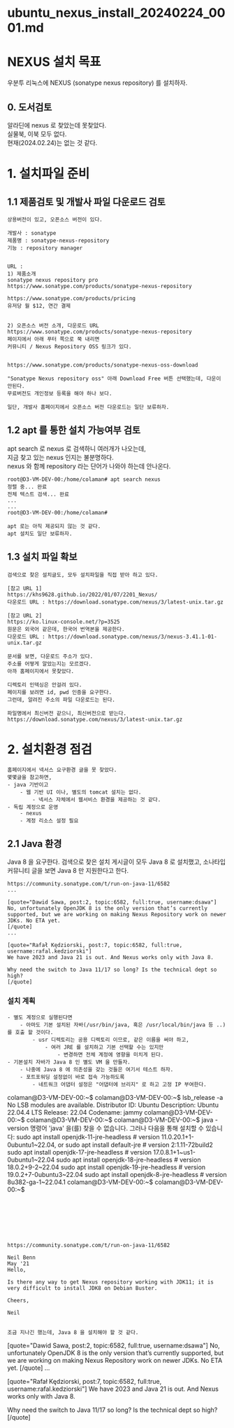 
# ubuntu_nexus_install_20240224_0001.md

# NEXUS 설치 목표

우분투 리눅스에 NEXUS (sonatype nexus repository) 를 설치하자.


## 0. 도서검토
알라딘에 nexus 로 찾았는데 못찾았다.\
실물북, 이북 모두 없다.\
현재(2024.02.24)는 없는 것 같다. 



# 1. 설치파일 준비 


## 1.1 제품검토 및 개발사 파일 다운로드 검토
```
상용버전이 있고, 오픈소스 버전이 있다. 

개발사 : sonatype
제품명 : sonatype-nexus-repository
기능 : repository manager


URL : 
1) 제품소개 
sonatype nexus repository pro
https://www.sonatype.com/products/sonatype-nexus-repository

https://www.sonatype.com/products/pricing
유저당 월 $12, 연간 결제


2) 오픈소스 버전 소개, 다운로드 URL
https://www.sonatype.com/products/sonatype-nexus-repository 
페이지에서 아래 푸터 쪽으로 쭉 내리면
커뮤니티 / Nexus Repository OSS 링크가 있다.


https://www.sonatype.com/products/sonatype-nexus-oss-download

"Sonatype Nexus repository oss" 아래 Download Free 버튼 선택했는데, 다운이 안된다.
무료버전도 개인정보 등록을 해야 하나 보다.

일단, 개발사 홈페이지에서 오픈소스 버전 다운로드는 일단 보류하자.
```


## 1.2 apt 를 통한 설치 가능여부 검토 
apt search 로 nexus 로 검색하니 여러개가 나오는데,\
지금 찾고 있는 nexus 인지는 불분명하다.\
nexus 와 함께 repository 라는 단어가 나와야 하는데 안나온다.

```
root@D3-VM-DEV-00:/home/colaman# apt search nexus
정렬 중... 완료
전체 텍스트 검색... 완료
...
...
root@D3-VM-DEV-00:/home/colaman#

apt 로는 아직 제공되지 않는 것 같다.
apt 설치도 일단 보류하자.
```


## 1.3 설치 파일 확보
```
검색으로 찾은 설치글도, 모두 설치파일을 직접 받아 하고 있다.

[참고 URL 1]
https://khs9628.github.io/2022/01/07/2201_Nexus/
다운로드 URL : https://download.sonatype.com/nexus/3/latest-unix.tar.gz

[참고 URL 2]
https://ko.linux-console.net/?p=3525
원문은 외국어 같은데, 한국어 번역본을 제공한다.
다운로드 URL : https://download.sonatype.com/nexus/3/nexus-3.41.1-01-unix.tar.gz

문서를 보면, 다운로드 주소가 있다.
주소를 어떻게 알았는지는 모르겠다. 
아까 홈페이지에서 못찾았다.

디렉토리 인덱싱은 안걸려 있다.
페이지를 보려면 id, pwd 인증을 요구한다.
그런데, 알려진 주소의 파일 다운로드는 된다.

파일명에서 최신버전 같으니, 최신버전으로 받는다.
https://download.sonatype.com/nexus/3/latest-unix.tar.gz
```




# 2. 설치환경 점검
```
홈페이지에서 넥서스 요구환경 글을 못 찾았다.
몇몇글을 참고하면,
- java 기반이고
    - 웹 기반 UI 이나, 별도의 tomcat 설치는 없다.
        - 넥서스 자체에서 웹서비스 환경을 제공하는 것 같다.
- 독립 계정으로 운영
    - nexus
    - 계정 리소스 설정 필요 
```

## 2.1 Java 환경
Java 8 을 요구한다.
검색으로 찾은 설치 게시글이 모두 Java 8 로 설치했고, 
소나타입 커뮤니티 글을 보면 Java 8 만 지원한다고 한다.

```
https://community.sonatype.com/t/run-on-java-11/6582
...

[quote="Dawid Sawa, post:2, topic:6582, full:true, username:dsawa"]
No, unfortunately OpenJDK 8 is the only version that’s currently supported, but we are working on making Nexus Repository work on newer JDKs. No ETA yet.
[/quote]
...

[quote="Rafał Kędziorski, post:7, topic:6582, full:true, username:rafal.kedziorski"]
We have 2023 and Java 21 is out. And Nexus works only with Java 8.

Why need the switch to Java 11/17 so long? Is the technical dept so high?
[/quote]

```

### 설치 계획
```
- 별도 계정으로 실행된다면
    - 아마도 기본 설치된 자바(/usr/bin/java, 혹은 /usr/local/bin/java 등 ..)를 호출 할 것이다.
        - usr 디렉토리는 공용 디렉토리 이므로, 같은 이름을 써야 하고,
            - 여러 JRE 를 설치하고 기본 선택할 수는 있지만
                - 변경하면 전체 계정에 영향을 미치게 된다.
- 기본설치 자바가 Java 8 인 별도 VM 을 만들자.
    - 나중에 Java 8 에 의존성을 갖는 것들은 여기서 테스트 하자.
    - 포트포워딩 설정없이 바로 접속 가능하도록
        - 네트워크 어댑터 설정은 "어댑터에 브리지" 로 하고 고정 IP 부여한다.
```







colaman@D3-VM-DEV-00:~$
colaman@D3-VM-DEV-00:~$ lsb_release -a
No LSB modules are available.
Distributor ID: Ubuntu
Description:    Ubuntu 22.04.4 LTS
Release:        22.04
Codename:       jammy
colaman@D3-VM-DEV-00:~$
colaman@D3-VM-DEV-00:~$
colaman@D3-VM-DEV-00:~$ java -version
명령어 'java' 을(를) 찾을 수 없습니다. 그러나 다음을 통해 설치할 수 있습니다:
sudo apt install openjdk-11-jre-headless  # version 11.0.20.1+1-0ubuntu1~22.04, or
sudo apt install default-jre              # version 2:1.11-72build2
sudo apt install openjdk-17-jre-headless  # version 17.0.8.1+1~us1-0ubuntu1~22.04
sudo apt install openjdk-18-jre-headless  # version 18.0.2+9-2~22.04
sudo apt install openjdk-19-jre-headless  # version 19.0.2+7-0ubuntu3~22.04
sudo apt install openjdk-8-jre-headless   # version 8u382-ga-1~22.04.1
colaman@D3-VM-DEV-00:~$
colaman@D3-VM-DEV-00:~$

```







https://community.sonatype.com/t/run-on-java-11/6582

Neil Benn
May '21
Hello,

Is there any way to get Nexus repository working with JDK11; it is very difficult to install JDK8 on Debian Buster.

Cheers,

Neil


조금 지나긴 했는데, Java 8 을 설치해야 할 것 같다.

```
[quote="Dawid Sawa, post:2, topic:6582, full:true, username:dsawa"]
No, unfortunately OpenJDK 8 is the only version that’s currently supported, but we are working on making Nexus Repository work on newer JDKs. No ETA yet.
[/quote]
...

[quote="Rafał Kędziorski, post:7, topic:6582, full:true, username:rafal.kedziorski"]
We have 2023 and Java 21 is out. And Nexus works only with Java 8.

Why need the switch to Java 11/17 so long? Is the technical dept so high?
[/quote]

```
